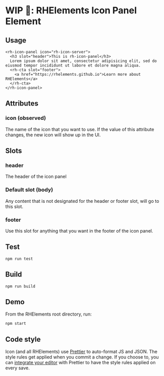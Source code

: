 # WIP 🐣: RHElements Icon Panel Element

## Usage

```
<rh-icon-panel icon="rh-icon-server">
  <h3 slot="header">This is rh-icon-panel</h3>
  Lorem ipsum dolor sit amet, consectetur adipisicing elit, sed do eiusmod tempor incididunt ut labore et dolore magna aliqua.
  <rh-cta slot="footer">
    <a href="https://rhelements.github.io">Learn more about RHElements</a>
  </rh-cta>
</rh-icon-panel>
```

## Attributes

### icon (observed)

The name of the icon that you want to use. If the value of this attribute changes, the new icon will show up in the UI.

## Slots

### header
The header of the icon panel

### Default slot (body)
Any content that is not designated for the header or footer slot, will go to this slot.

### footer
Use this slot for anything that you want in the footer of the icon panel.

## Test

    npm run test

## Build

    npm run build

## Demo

From the RHElements root directory, run:

    npm start

## Code style

Icon (and all RHElements) use [Prettier][prettier] to auto-format JS and JSON. The style rules get applied when you commit a change. If you choose to, you can [integrate your editor][prettier-ed] with Prettier to have the style rules applied on every save.

[prettier]: https://github.com/prettier/prettier/
[prettier-ed]: https://github.com/prettier/prettier/#editor-integration
[web-component-tester]: https://github.com/Polymer/web-component-tester
